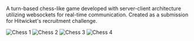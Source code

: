 
A turn-based chess-like game developed with server-client architecture utilizing websockets for real-time communication. Created as a submission for Hitwicket's recruitment challenge.

![Chess 1](https://github.com/user-attachments/assets/d6cf72f6-7659-41fd-8dd9-5157dc2cad82)
![Chess 2](https://github.com/user-attachments/assets/af619a22-7272-4103-a0c3-213e067548c3)
![Chess 3](https://github.com/user-attachments/assets/2526e800-32d3-420b-ad8e-21a4de497751)
![Chess 4](https://github.com/user-attachments/assets/e67e32a7-4cfb-4648-abe8-974050c46215)
